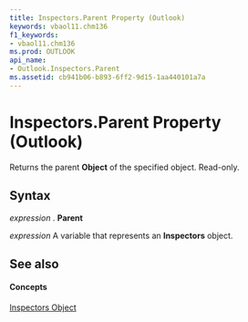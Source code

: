```yaml
---
title: Inspectors.Parent Property (Outlook)
keywords: vbaol11.chm136
f1_keywords:
- vbaol11.chm136
ms.prod: OUTLOOK
api_name:
- Outlook.Inspectors.Parent
ms.assetid: cb941b06-b893-6ff2-9d15-1aa440101a7a
---
```



# Inspectors.Parent Property (Outlook)

Returns the parent  **Object** of the specified object. Read-only.


## Syntax

 _expression_ . **Parent**

 _expression_ A variable that represents an **Inspectors** object.


## See also


#### Concepts


[Inspectors Object](inspectors-object-outlook.md)

